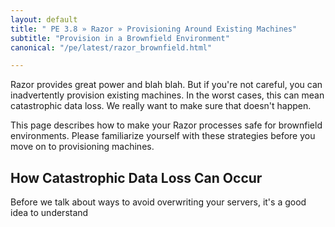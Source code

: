 ```yaml
---
layout: default
title: " PE 3.8 » Razor » Provisioning Around Existing Machines"
subtitle: "Provision in a Brownfield Environment"
canonical: "/pe/latest/razor_brownfield.html"

---
```


Razor provides great power and blah blah. But if you're not careful, you can inadvertently provision existing machines. In the worst cases, this can mean catastrophic data loss. We really want to make sure that doesn't happen.

This page describes how to make your Razor processes safe for brownfield environments. Please familiarize yourself with these strategies before you move on to provisioning machines.

## How Catastrophic Data Loss Can Occur

Before we talk about ways to avoid overwriting your servers, it's a good idea to understand